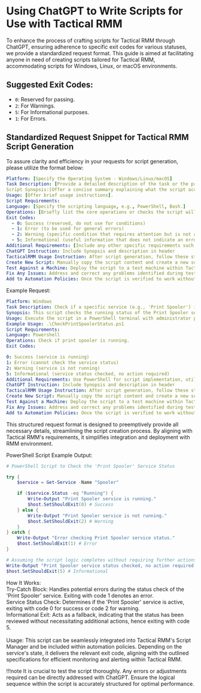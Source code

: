 # Using ChatGPT to Write Scripts for Use with Tactical RMM

To enhance the process of crafting scripts for Tactical RMM through ChatGPT, ensuring adherence to specific exit codes for various statuses, we provide a standardized request format. This guide is aimed at facilitating anyone in need of creating scripts tailored for Tactical RMM, accommodating scripts for Windows, Linux, or macOS environments.

## Suggested Exit Codes:
- `0`: Reserved for passing.
- `2`: For Warnings.
- `5`: For Informational purposes.
- `1`: For Errors.

## Standardized Request Snippet for Tactical RMM Script Generation
To assure clarity and efficiency in your requests for script generation, please utilize the format below:

```yaml
Platform: [Specify the Operating System - Windows/Linux/macOS]
Task Description: [Provide a detailed description of the task or the problem the script is intended to solve.]
Script Synopsis:[Offer a concise summary explaining what the script accomplishes.]
Usage: [Offer brief usage instructions].
Script Requirements:
Language: [Specify the scripting language, e.g., PowerShell, Bash.]
Operations: [Briefly list the core operations or checks the script will perform.]
Exit Codes:
  - 0: Success (reserved, do not use for conditions)
  - 1: Error (to be used for general errors)
  - 2: Warning (specific condition that requires attention but is not a critical error)
  - 5: Informational (useful information that does not indicate an error)
Additional Requirements: [Include any other specific requirements such as environment conditions, dependencies, or third-party tools. Powershell utilizing $host.SetShouldExit($exitcode) for exit codes]
ChatGPT Instruction: Include Synopsis and description in header
TacticalRMM Usage Instruction: After script generation, follow these steps for TacticalRMM integration:
Create New Script: Manually copy the script content and create a new script entry in the TacticalRMM Script Manager.
Test Against a Machine: Deploy the script to a test machine within TacticalRMM to ensure it operates correctly.
Fix Any Issues: Address and correct any problems identified during testing.
Add to Automation Policies: Once the script is verified to work without issues, include it in your automation policies for regular execution across the necessary devices.
```

Example Request:
```yaml
Platform: Windows
Task Description: Check if a specific service (e.g., 'Print Spooler') is running and report status.
Synopsis: This script checks the running status of the Print Spooler service and reports back with appropriate exit codes.
Usage: Execute the script in a PowerShell terminal with administrator privileges. No parameters required.
Example Usage: .\CheckPrintSpoolerStatus.ps1
Script Requirements:
Language: Powershell
Operations: Check if print spooler is running.
Exit Codes:

0: Success (service is running)
1: Error (cannot check the service status)
2: Warning (service is not running)
5: Informational (service status checked, no action required)
Additional Requirements: Use PowerShell for script implementation, utilizing $host.SetShouldExit($exitcode) for exit codes.
ChatGPT Instruction: Include Synopsis and description in header
TacticalRMM Usage Instruction: After script generation, follow these steps for TacticalRMM integration:
Create New Script: Manually copy the script content and create a new script entry in the TacticalRMM Script Manager.
Test Against a Machine: Deploy the script to a test machine within TacticalRMM to ensure it operates correctly.
Fix Any Issues: Address and correct any problems identified during testing.
Add to Automation Policies: Once the script is verified to work without issues, include it in your automation policies for regular execution across the necessary devices.
```

This structured request format is designed to preemptively provide all necessary details, streamlining the script creation process. By aligning with Tactical RMM's requirements, it simplifies integration and deployment with RMM environment.

PowerShell Script Example Output:
```powershell
# PowerShell Script to Check the 'Print Spooler' Service Status

try {
    $service = Get-Service -Name "Spooler"

    if ($service.Status -eq "Running") {
        Write-Output "Print Spooler service is running."
        $host.SetShouldExit(0) # Success
    } else {
        Write-Output "Print Spooler service is not running."
        $host.SetShouldExit(2) # Warning
    }
} catch {
    Write-Output "Error checking Print Spooler service status."
    $host.SetShouldExit(1) # Error
}

# Assuming the script logic completes without requiring further actions
Write-Output "Print Spooler service status checked, no action required."
$host.SetShouldExit(5) # Informational
```

How It Works:<br>
Try-Catch Block: Handles potential errors during the status check of the 'Print Spooler' service. Exiting with code 1 denotes an error.<br>
Service Status Check: Determines if the 'Print Spooler' service is active, exiting with code 0 for success or code 2 for warning.<br>
Informational Exit: Acts as a fallback, indicating that the status has been reviewed without necessitating additional actions, hence exiting with code 5.<br><br>
Usage:
This script can be seamlessly integrated into Tactical RMM's Script Manager and be included within automation policies. Depending on the service's state, it delivers the relevant exit code, aligning with the outlined specifications for efficient monitoring and alerting within Tactical RMM.

!!!note
It is crucial to test the script thoroughly. Any errors or adjustments required can be directly addressed with ChatGPT. Ensure the logical sequence within the script is accurately structured for optimal performance.
